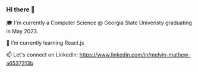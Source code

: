 ### Hi there 👋

🎓 I'm currently a Computer Science @ Georgia State Univeristy graduating in May 2023.

🌱 I’m currently learning React.js

📫 Let's connect on LinkedIn: https://www.linkedin.com/in/melvin-mathew-a6537313b


